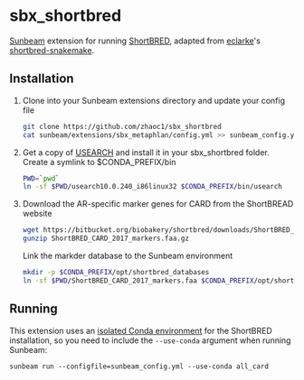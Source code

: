 # sbx_shortbred


[Sunbeam] extension for running [ShortBRED](http://huttenhower.sph.harvard.edu/shortbred), adapted from
[eclarke](https://github.com/eclarke)'s
[shortbred-snakemake](https://github.com/eclarke/shortbred-snakemake).


## Installation

1. Clone into your Sunbeam extensions directory and update your config file

    ```bash
    git clone https://github.com/zhaoc1/sbx_shortbred
    cat sunbeam/extensions/sbx_metaphlan/config.yml >> sunbeam_config.yml
    ```

2. Get a copy of [USEARCH](https://www.drive5.com/usearch/download.html) and install it in your sbx_shortbred folder. Create a symlink to $CONDA_PREFIX/bin
    
    ```bash
    PWD=`pwd`
    ln -sf $PWD/usearch10.0.240_i86linux32 $CONDA_PREFIX/bin/usearch
    ```

3. Download the AR-specific marker genes for CARD from the ShortBREAD website

    ```bash
    wget https://bitbucket.org/biobakery/shortbred/downloads/ShortBRED_CARD_2017_markers.faa.gz
    gunzip ShortBRED_CARD_2017_markers.faa.gz
    ```
    
    Link the markder database to the Sunbeam environment
    ```bash
    mkdir -p $CONDA_PREFIX/opt/shortbred_databases
    ln -sf $PWD/ShortBRED_CARD_2017_markers.faa $CONDA_PREFIX/opt/shortbred_databases
    ```


## Running

This extension uses an [isolated Conda environment] for the ShortBRED
installation, so you need to include the `--use-conda` argument when running
Sunbeam:

    sunbeam run --configfile=sunbeam_config.yml --use-conda all_card

[Sunbeam]: https://github.com/sunbeam-labs/sunbeam
[ShortBRED]: http://huttenhower.sph.harvard.edu/shortbred
[isolated Conda environment]: http://snakemake.readthedocs.io/en/stable/snakefiles/deployment.html#integrated-package-management


